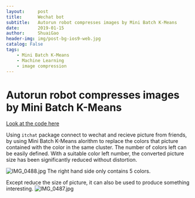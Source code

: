 ```yaml
---
layout:     post
title:      Wechat bot
subtitle:   Autorun robot compresses images by Mini Batch K-Means
date:       2019-01-15
author:     ShuaiGao
header-img: img/post-bg-ios9-web.jpg
catalog: False
tags:
    - Mini Batch K-Means
    - Machine Learning
    - image compression
---
```


# Autorun robot compresses images by Mini Batch K-Means
[Look at the code here](https://github.com/UltramanShuai/wechat_robot)

Using `itchat` package connect to wechat and recieve picture from friends, by using Mini Batch K-Means alorithm to replace the colors that picture contained with the color in the same cluster. The number of colors left can be easily defined. With a suitable color left number, the converted picture size has been significantly reduced without distortion. 

![IMG_0488.jpg](https://i.loli.net/2019/01/15/5c3dfbf53df0c.jpg)
The right hand side only contains 5 colors. 

Except reduce the size of picture, it can also be used to produce something interesting.
![IMG_0487.jpg](https://i.loli.net/2019/01/15/5c3dfbb3a31a3.jpg)


